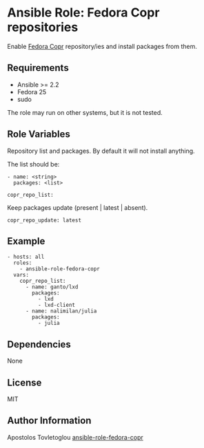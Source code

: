 # Ansible Role: Fedora Copr repositories

Enable [Fedora Copr](https://copr.fedorainfracloud.org/) repository/ies and install packages from them.

## Requirements

- Ansible >= 2.2
- Fedora 25
- sudo

The role may run on other systems, but it is not tested.

## Role Variables

Repository list and packages. By default it will not install anything.

The list should be:

```
- name: <string>
  packages: <list>
```

```
copr_repo_list:
```

Keep packages update (present | latest | absent).

```
copr_repo_update: latest
```

## Example

```
- hosts: all
  roles:
    - ansible-role-fedora-copr
  vars:
    copr_repo_list:
      - name: ganto/lxd
        packages:
          - lxd
          - lxd-client
      - name: nalimilan/julia
        packages:
          - julia
```

## Dependencies

None

## License

MIT

## Author Information

Apostolos Tovletoglou [ansible-role-fedora-copr](https://github.com/tovletoglou/ansible-fedora-copr)
